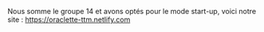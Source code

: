 Nous somme le groupe 14 et avons optés pour le mode start-up, voici notre site :
https://oraclette-ttm.netlify.com
